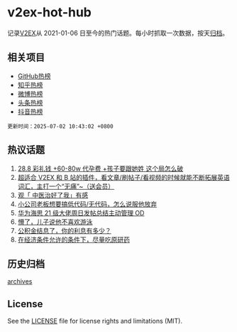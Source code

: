 # v2ex-hot-hub

 记录[V2EX](https://www.v2ex.com/)从 2021-01-06 日至今的热门话题。每小时抓取一次数据，按天[归档](archives)。
 
 ## 相关项目

- [GitHub热榜](https://github.com/lonnyzhang423/github-hot-hub)
- [知乎热榜](https://github.com/lonnyzhang423/zhihu-hot-hub)
- [微博热榜](https://github.com/lonnyzhang423/weibo-hot-hub)
- [头条热榜](https://github.com/lonnyzhang423/toutiao-hot-hub)
- [抖音热榜](https://github.com/lonnyzhang423/douyin-hot-hub)


 `更新时间：2025-07-02 10:43:02 +0800`

## 热议话题

1. [28.8 彩礼钱 +60-80w 代孕费 +孩子要跟她姓 这个局怎么破](https://www.v2ex.com/t/1142277)
1. [超适合 V2EX 和 B 站的插件，看文章/刷帖子/看视频的时候就能不断拓展英语词汇，主打一个“无痛”~（送会员）](https://www.v2ex.com/t/1142218)
1. [观「	中医治好了我」有感](https://www.v2ex.com/t/1142228)
1. [小公司老板想要搞低代码/无代码，怎么说服他放弃](https://www.v2ex.com/t/1142172)
1. [华为海思 21 级大佬周日发帖总结主动管理 OD](https://www.v2ex.com/t/1142206)
1. [懵了，儿子说他不喜欢游泳](https://www.v2ex.com/t/1142395)
1. [公积金结息了，你的利息有多少？](https://www.v2ex.com/t/1142211)
1. [在经济条件允许的条件下，尽量吃原研药](https://www.v2ex.com/t/1142258)

## 历史归档

[archives](archives)

## License

See the [LICENSE](LICENSE) file for license rights and limitations (MIT).
